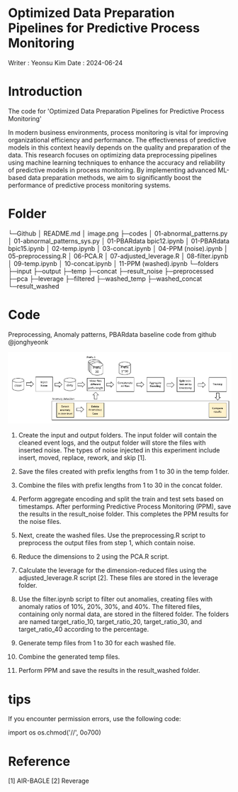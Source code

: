 # Optimized Data Preparation Pipelines for Predictive Process Monitoring
Writer : Yeonsu Kim
Date : 2024-06-24

# Introduction
The code for 'Optimized Data Preparation Pipelines for Predictive Process Monitoring'

In modern business environments, process monitoring is vital for improving organizational efficiency and performance. The effectiveness of predictive models in this context heavily depends on the quality and preparation of the data. This research focuses on optimizing data preprocessing pipelines using machine learning techniques to enhance the accuracy and reliability of predictive models in process monitoring. By implementing advanced ML-based data preparation methods, we aim to significantly boost the performance of predictive process monitoring systems.

# Folder

└─Github
   │  README.md
   │  image.png
   ├─codes
   │      01-abnormal_patterns.py
   │      01-abnormal_patterns_sys.py
   │      01-PBARdata bpic12.ipynb
   │      01-PBARdata bpic15.ipynb
   │      02-temp.ipynb
   │      03-concat.ipynb
   │      04-PPM (noise).ipynb
   │      05-preprocessing.R
   │      06-PCA.R
   │      07-adjusted_leverage.R
   │      08-filter.ipynb
   │      09-temp.ipynb
   │      10-concat.ipynb
   │      11-PPM (washed).ipynb
   └─folders
      ├─input
      ├─output
      ├─temp
      ├─concat
      ├─result_noise
      ├─preprocessed
      ├─pca
      ├─leverage
      ├─filtered
      ├─washed_temp
      ├─washed_concat
      └─result_washed

# Code
Preprocessing, Anomaly patterns, PBARdata baseline code from github @jonghyeonk

![alt text](image.png)

1. Create the input and output folders. The input folder will contain the cleaned event logs, and the output folder will store the files with inserted noise. The types of noise injected in this experiment include insert, moved, replace, rework, and skip [1].

2. Save the files created with prefix lengths from 1 to 30 in the temp folder.

3. Combine the files with prefix lengths from 1 to 30 in the concat folder.

4. Perform aggregate encoding and split the train and test sets based on timestamps. After performing Predictive Process Monitoring (PPM), save the results in the result_noise folder. This completes the PPM results for the noise files.

5. Next, create the washed files. Use the preprocessing.R script to preprocess the output files from step 1, which contain noise.

6. Reduce the dimensions to 2 using the PCA.R script.

7. Calculate the leverage for the dimension-reduced files using the adjusted_leverage.R script [2]. These files are stored in the leverage folder.

8. Use the filter.ipynb script to filter out anomalies, creating files with anomaly ratios of 10%, 20%, 30%, and 40%. The filtered files, containing only normal data, are stored in the filtered folder. The folders are named target_ratio_10, target_ratio_20, target_ratio_30, and target_ratio_40 according to the percentage.

9. Generate temp files from 1 to 30 for each washed file.

10. Combine the generated temp files.

11. Perform PPM and save the results in the result_washed folder.

# tips

If you encounter permission errors, use the following code:

import os
os.chmod('//', 0o700)

# Reference
[1] AIR-BAGLE
[2] Reverage